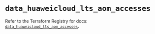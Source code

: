 # `data_huaweicloud_lts_aom_accesses`

Refer to the Terraform Registry for docs: [`data_huaweicloud_lts_aom_accesses`](https://registry.terraform.io/providers/huaweicloud/huaweicloud/1.71.1/docs/data-sources/lts_aom_accesses).
